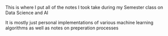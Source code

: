 This is where I put all of the notes I took take during my Semester class on Data Science and AI

It is mostly just personal implementations of various machine learning algorithms as well as notes on preperation processes